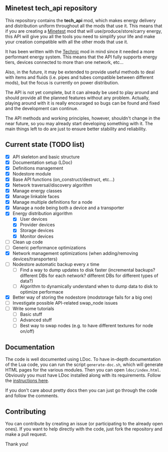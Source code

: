 Minetest **tech_api** repository
----------------------------

This repository contains the **tech_api** mod, which makes energy delivery and
distribution uniform throughout all the mods that use it. This means that if you
are creating a [Minetest](http://www.minetest.net/) mod that will
use/produce/store/carry energy, this API will give you all the tools you need to
simplify your life and make your creation compatible with all the other mods
that use it.

It has been written with the [Technic](https://github.com/minetest-mods/technic)
mod in mind since it needed a more performant energy system. This means that the
API fully supports energy tiers, devices connected to more than one network, etc...

Also, in the future, it may be extended to provide useful methods to deal with
items and fluids (i.e. pipes and tubes compatible between different mods), but
the focus is currently on power distribution.

The API is not yet complete, but it can already be used to play around and should
provide all the planned features without any problem. Actually, playing around
with it is really encouraged so bugs can be found and fixed and the development
can continue.

The API methods and working principles, however, shouldn't change in the near
future, so you may already start developing something with it. The main things
left to do are just to ensure better stability and reliability.

## Current state (TODO list)
+ [x] API skeleton and basic structure
+ [x] Documentation setup (LDoc)
+ [x] Definitions management
+ [x] Nodestore module
+ [x] Base API functions (on_construct/destruct, etc...)
+ [x] Network traversal/discovery algorithm
+ [x] Manage energy classes
+ [x] Manage linkable faces
+ [x] Manage multiple definitions for a node
+ [x] Manage a node being both a device and a transporter
+ [x] Energy distribution algorithm
  + [x] User devices
  + [x] Provider devices
  + [x] Storage devices
  + [x] Monitor devices
+ [ ] Clean up code
+ [ ] Generic performance optimizations
+ [x] Network management optimizations (when adding/removing devices/transporters)
+ [ ] Nodestore automatic backup every *x* time
  + [ ] Find a way to dump updates to disk faster (incremental backups?
    different DBs for each network? different DBs for different types of data?)
  + [ ] Algorithm to dynamically understand when to dump data to disk to
    optimize performace
+ [x] Better way of storing the nodestore (modstorage fails for a big one)
+ [ ] Investigate possible API-related swap_node issues
+ [ ] Write some tutorials
  + [ ] Basic stuff
  + [ ] Advanced stuff
  + [ ] Best way to swap nodes (e.g. to have different textures for node on/off)

## Documentation

The code is well documented using LDoc. To have in-depth documentation of the
Lua code, you can run the script `generate-doc.sh`, which will generate HTML
pages for the various modules. Then you can open `ldoc/index.html`.
Obviously you must have LDoc installed along with its requirements. Follow the
[instructions here](https://github.com/stevedonovan/LDoc).

If you don't care about pretty docs then you can just go through the code and
follow the comments.

## Contributing

You can contribute by creating an issue (or participating to the already open
ones). If you want to help directly with the code, just fork the repository
and make a pull request.

Thank you!
